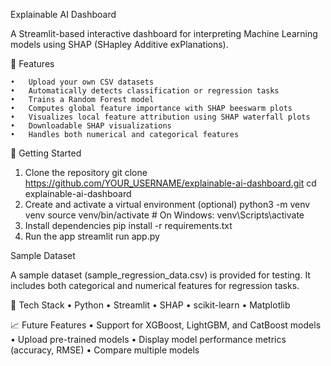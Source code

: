Explainable AI Dashboard

A Streamlit-based interactive dashboard for interpreting Machine Learning models using SHAP (SHapley Additive exPlanations).

📌 Features

	•	Upload your own CSV datasets
	•	Automatically detects classification or regression tasks
	•	Trains a Random Forest model
	•	Computes global feature importance with SHAP beeswarm plots
	•	Visualizes local feature attribution using SHAP waterfall plots
	•	Downloadable SHAP visualizations
	•	Handles both numerical and categorical features

🚀 Getting Started

1. Clone the repository
   git clone https://github.com/YOUR_USERNAME/explainable-ai-dashboard.git
cd explainable-ai-dashboard
2. Create and activate a virtual environment (optional)
   python3 -m venv venv
source venv/bin/activate  # On Windows: venv\Scripts\activate
4. Install dependencies
   pip install -r requirements.txt
5. Run the app
   streamlit run app.py

 Sample Dataset

A sample dataset (sample_regression_data.csv) is provided for testing. It includes both categorical and numerical features for regression tasks.




🔧 Tech Stack
	•	Python
	•	Streamlit
	•	SHAP
	•	scikit-learn
	•	Matplotlib

📈 Future Features
	•	Support for XGBoost, LightGBM, and CatBoost models
	•	Upload pre-trained models
	•	Display model performance metrics (accuracy, RMSE)
	•	Compare multiple models
